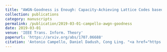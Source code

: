```yaml
---
title: "AWGN-Goodness is Enough: Capacity-Achieving Lattice Codes based on Dithered Probabilistic Shaping"
collection: publications
category: manuscripts
permalink: /publication/2019-03-01-campello-awgn-goodness
date: 2019-03-01
venue: 'IEEE Trans. Inform. Theory'
paperurl: 'https://arxiv.org/abs/1707.06688'
citation: 'Antonio Campello, Daniel Dadush, Cong Ling. "<a href="https://arxiv.org/abs/1707.06688">AWGN-Goodness is Enough: Capacity-Achieving Lattice Codes based on Dithered Probabilistic Shaping</a>", <i>IEEE Trans. Inform. Theory</i>, vol. 65, pp. 1961-1971, Mar. 2019.'
---
```

